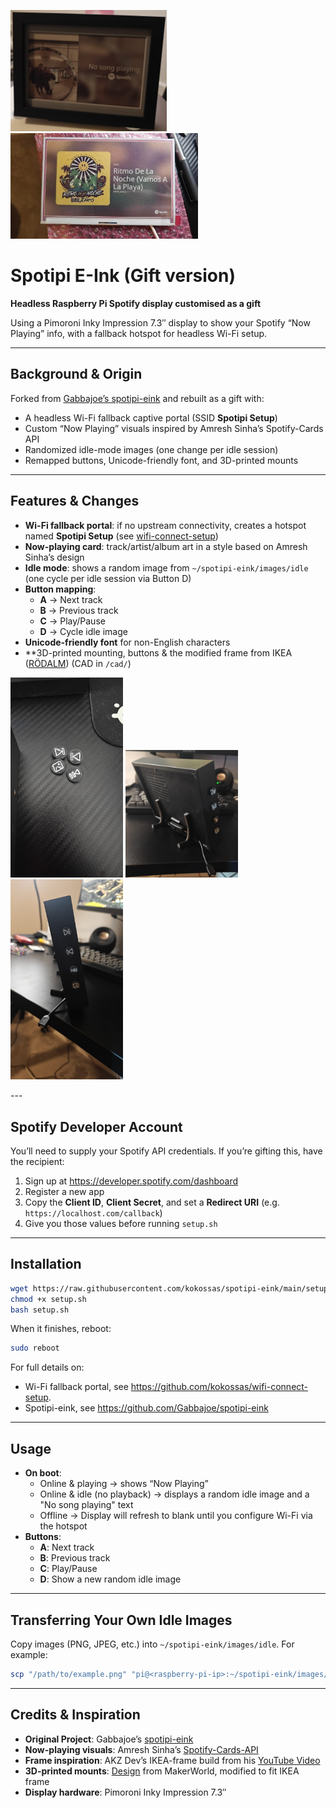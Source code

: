 
<p float="left">
  <img src="showcase/image6.jpg" alt="Showcase 1" width="250" />
  <img src="showcase/image7.jpg" alt="Showcase 3" width="300" />
</p>

# Spotipi E-Ink (Gift version)  
**Headless Raspberry Pi Spotify display customised as a gift**

Using a Pimoroni Inky Impression 7.3″ display to show your Spotify “Now Playing” info, with a fallback hotspot for headless Wi-Fi setup.

---

## Background & Origin  
Forked from [Gabbajoe’s spotipi-eink](https://github.com/Gabbajoe/spotipi-eink) and rebuilt as a gift with:  
- A headless Wi-Fi fallback captive portal (SSID **Spotipi Setup**)  
- Custom “Now Playing” visuals inspired by Amresh Sinha’s Spotify-Cards API  
- Randomized idle-mode images (one change per idle session)  
- Remapped buttons, Unicode-friendly font, and 3D-printed mounts  

---

## Features & Changes  
- **Wi-Fi fallback portal**: if no upstream connectivity, creates a hotspot named **Spotipi Setup** (see [wifi-connect-setup](https://github.com/kokossas/wifi-connect-setup))  
- **Now-playing card**: track/artist/album art in a style based on Amresh Sinha’s design  
- **Idle mode**: shows a random image from `~/spotipi-eink/images/idle` (one cycle per idle session via Button D)  
- **Button mapping**:  
  - **A** → Next track  
  - **B** → Previous track  
  - **C** → Play/Pause  
  - **D** → Cycle idle image  
- **Unicode-friendly font** for non-English characters  
- **3D-printed mounting, buttons & the modified frame from IKEA ([RÖDALM](https://www.ikea.com/us/en/p/roedalm-frame-black-10548867/)) (CAD in `/cad/`)  

<p float="left">
  <img src="showcase/image2.jpg" alt="Showcase 4" width="180" />
  <img src="showcase/image4.jpg" alt="Showcase 5" width="180" />
  <img src="showcase/image5.jpg" alt="Showcase 6" width="180" />
</p>
---

## Spotify Developer Account  
You’ll need to supply your Spotify API credentials. If you’re gifting this, have the recipient:  
1. Sign up at https://developer.spotify.com/dashboard  
2. Register a new app  
3. Copy the **Client ID**, **Client Secret**, and set a **Redirect URI** (e.g. `https://localhost.com/callback`)
4. Give you those values before running `setup.sh`

---

## Installation  

```bash
wget https://raw.githubusercontent.com/kokossas/spotipi-eink/main/setup.sh
chmod +x setup.sh
bash setup.sh
```

When it finishes, reboot:

```bash
sudo reboot
```

For full details on:
- Wi-Fi fallback portal, see https://github.com/kokossas/wifi-connect-setup.
- Spotipi-eink, see https://github.com/Gabbajoe/spotipi-eink
---

## Usage  
- **On boot**:  
  - Online & playing → shows “Now Playing”  
  - Online & idle (no playback) → displays a random idle image and a "No song playing" text 
  - Offline → Display will refresh to blank until you configure Wi-Fi via the hotspot
- **Buttons**:  
  - **A**: Next track  
  - **B**: Previous track  
  - **C**: Play/Pause  
  - **D**: Show a new random idle image  

---

## Transferring Your Own Idle Images  
Copy images (PNG, JPEG, etc.) into `~/spotipi-eink/images/idle`. For example:

```bash
scp "/path/to/example.png" "pi@<raspberry-pi-ip>:~/spotipi-eink/images/idle"
```

---

## Credits & Inspiration  
- **Original Project**: Gabbajoe’s [spotipi-eink](https://github.com/Gabbajoe/spotipi-eink)  
- **Now-playing visuals**: Amresh Sinha’s [Spotify-Cards-API](https://github.com/AmreshSinha/Spotify-Cards-API)  
- **Frame inspiration**: AKZ Dev’s IKEA-frame build from his [YouTube Video](https://www.youtube.com/watch?v=L5PvQj1vfC4)
- **3D-printed mounts**: [Design](https://makerworld.com/en/models/1221196-ikea-rodlam-inky-impression-7-mount#profileId-1238116) from MakerWorld, modified to fit IKEA frame  
- **Display hardware**: Pimoroni Inky Impression 7.3″  
